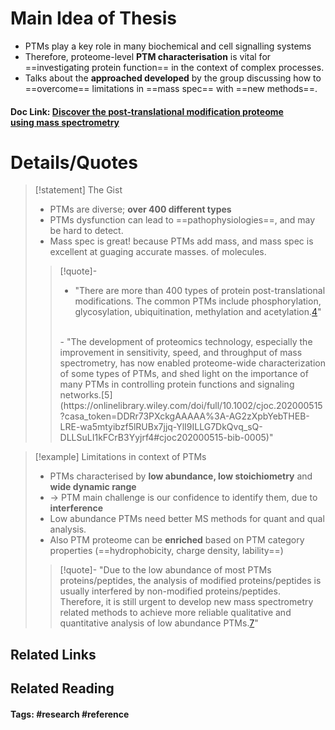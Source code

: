 # Main Idea of Thesis

- PTMs play a key role in many biochemical and cell signalling systems
- Therefore, proteome-level **PTM characterisation** is vital for ==investigating protein function== in the context of complex processes.
- Talks about the **approached developed** by the group discussing how to ==overcome== limitations in ==mass spec== with ==new methods==.

#### Doc Link: [Discover the post‐translational modification proteome using **mass spectrometry**](https://onlinelibrary.wiley.com/doi/abs/10.1002/cjoc.202000515?casa_token=DDRr73PXckgAAAAA:-AG2zXpbYebTHEB-LRE-wa5mtyibzf5lRUBx7jjq-YlI9ILLG7DkQvq_sQ-DLLSuLI1kFCrB3Yyjrf4)


# Details/Quotes

> [!statement] The Gist
> - PTMs are diverse; **over 400 different types**
> - PTMs dysfunction can lead to ==pathophysiologies==, and may be hard to detect. 
> - Mass spec is great! because PTMs add mass, and mass spec is excellent at guaging accurate masses. of molecules.
> 
> >[!quote]-
> >- "There are more than 400 types of protein post-translational modifications. The common PTMs include phosphorylation, glycosylation, ubiquitination, methylation and acetylation.[4](https://onlinelibrary.wiley.com/doi/full/10.1002/cjoc.202000515?casa_token=DDRr73PXckgAAAAA%3A-AG2zXpbYebTHEB-LRE-wa5mtyibzf5lRUBx7jjq-YlI9ILLG7DkQvq_sQ-DLLSuLI1kFCrB3Yyjrf4#cjoc202000515-bib-0004)"
> > </br>
> >- "The development of proteomics technology, especially the improvement in sensitivity, speed, and throughput of mass spectrometry, has now enabled proteome-wide characterization of some types of PTMs, and shed light on the importance of many PTMs in controlling protein functions and signaling networks.[5](https://onlinelibrary.wiley.com/doi/full/10.1002/cjoc.202000515?casa_token=DDRr73PXckgAAAAA%3A-AG2zXpbYebTHEB-LRE-wa5mtyibzf5lRUBx7jjq-YlI9ILLG7DkQvq_sQ-DLLSuLI1kFCrB3Yyjrf4#cjoc202000515-bib-0005)"

> [!example] Limitations in context of PTMs
> - PTMs characterised by **low abundance, low stoichiometry** and **wide dynamic range**
> - -> PTM main challenge is our confidence to identify them, due to **interference**
> - Low abundance PTMs need better MS methods for quant and qual analysis.
> - Also PTM proteome can be **enriched** based on PTM category properties (==hydrophobicity, charge density, lability==)
> 
> > [!quote]- 
> > "Due to the low abundance of most PTMs proteins/peptides, the analysis of modified proteins/peptides is usually interfered by non-modified proteins/peptides. Therefore, it is still urgent to develop new mass spectrometry related methods to achieve more reliable qualitative and quantitative analysis of low abundance PTMs.[7](https://onlinelibrary.wiley.com/doi/full/10.1002/cjoc.202000515?casa_token=DDRr73PXckgAAAAA%3A-AG2zXpbYebTHEB-LRE-wa5mtyibzf5lRUBx7jjq-YlI9ILLG7DkQvq_sQ-DLLSuLI1kFCrB3Yyjrf4#cjoc202000515-bib-0007)"
> > 





## Related Links

## Related Reading



#### Tags: #research #reference 